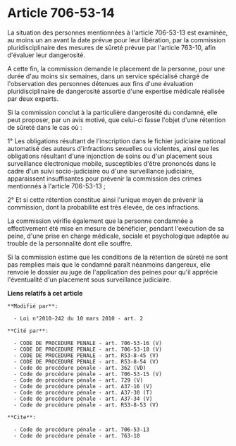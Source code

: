 # Article 706-53-14

La situation des personnes mentionnées à l'article 706-53-13 est examinée, au moins un an avant la date prévue pour leur
libération, par la commission pluridisciplinaire des mesures de sûreté prévue par l'article 763-10, afin d'évaluer leur
dangerosité.

A cette fin, la commission demande le placement de la personne, pour une durée d'au moins six semaines, dans un service
spécialisé chargé de l'observation des personnes détenues aux fins d'une évaluation pluridisciplinaire de dangerosité
assortie d'une expertise médicale réalisée par deux experts. 

Si la commission conclut à la particulière dangerosité du condamné, elle peut proposer, par un avis motivé, que celui-ci
fasse l'objet d'une rétention de sûreté dans le cas où : 

1° Les obligations résultant de l'inscription dans le fichier judiciaire national automatisé des auteurs d'infractions
sexuelles ou violentes, ainsi que les obligations résultant d'une injonction de soins ou d'un placement sous surveillance
électronique mobile, susceptibles d'être prononcés dans le cadre d'un suivi socio-judiciaire ou d'une surveillance
judiciaire, apparaissent insuffisantes pour prévenir la commission des crimes mentionnés à l'article 706-53-13 ; 

2° Et si cette rétention constitue ainsi l'unique moyen de prévenir la commission, dont la probabilité est très élevée, de
ces infractions. 

La commission vérifie également que la personne condamnée a effectivement été mise en mesure de bénéficier, pendant
l'exécution de sa peine, d'une prise en charge médicale, sociale et psychologique adaptée au trouble de la personnalité dont
elle souffre. 

Si la commission estime que les conditions de la rétention de sûreté ne sont pas remplies mais que le condamné paraît
néanmoins dangereux, elle renvoie le dossier au juge de l'application des peines pour qu'il apprécie l'éventualité d'un
placement sous surveillance judiciaire.

**Liens relatifs à cet article**

	**Modifié par**:

	  - Loi n°2010-242 du 10 mars 2010 - art. 2

	**Cité par**:

	  - CODE DE PROCEDURE PENALE - art. 706-53-16 (V)
	  - CODE DE PROCEDURE PENALE - art. 706-53-18 (V)
	  - CODE DE PROCEDURE PENALE - art. R53-8-45 (V)
	  - CODE DE PROCEDURE PENALE - art. R53-8-54 (V)
	  - Code de procédure pénale - art. 362 (VD)
	  - Code de procédure pénale - art. 706-53-15 (V)
	  - Code de procédure pénale - art. 729 (V)
	  - Code de procédure pénale - art. A37-16 (V)
	  - Code de procédure pénale - art. A37-30 (T)
	  - Code de procédure pénale - art. A37-34 (V)
	  - Code de procédure pénale - art. R53-8-53 (V)

	**Cite**:

	  - Code de procédure pénale - art. 706-53-13
	  - Code de procédure pénale - art. 763-10
